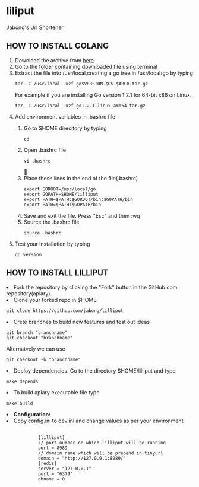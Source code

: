 liliput
========

Jabong's Url Shortener

## HOW TO INSTALL GOLANG
<ol>
<li>Download the archive from <a href='http://golang.org/dl/'>here</a></li>
<li>Go to the folder containing downloaded file using terminal</li>
<li>Extract the file into /usr/local,creating a go tree in /usr/local/go by typing
<pre><code>tar -C /usr/local -xzf go$VERSION.$OS-$ARCH.tar.gz</code></pre>
    For example if you are installing Go version 1.2.1 for 64-bit x86 on Linux.
<pre><code>tar -C /usr/local -xzf go1.2.1.linux-amd64.tar.gz</code></pre></li>
<li>Add environment variables in .bashrc file</li>
 <ol><li>Go to $HOME direcitory by typing
<pre><code>cd</pre></code></li>
   <li>Open .bashrc file
   <pre><code>vi .bashrc</code></pre></li>
   <li>Place these lines in the end of the file(.bashrc)
<pre><code>export GOROOT=/usr/local/go
export GOPATH=$HOME/lilliput
export PATH=$PATH:$GOROOT/bin:$GOPATH/bin
export PATH=$PATH:$GOPATH/bin</code></pre></li>
   <li>Save and exit the file. Press "Esc" and then :wq</li>
   <li>Source the .bashrc file
<pre><code>source .bashrc </code></pre></li></ol></li>
<li>Test your installation by typing
<pre><code>go version</code></pre></li></ol>

## HOW TO INSTALL LILLIPUT
<li>Fork the repository by clicking the "Fork" button in the GitHub.com repository(apiary).</li>
<li>Clone your forked repo in $HOME
<pre><code>git clone https://github.com/jabong/lilliput</code></pre></li>
<li> Crete branches to build new features and test out ideas
<pre><code>git branch "branchname"
git checkout "branchname"</code></pre>
Alternatvely we can use<br>
<pre><code>git checkout -b "branchname"</code></pre></li>
<li>Deploy dependencies. Go to the directory $HOME/lilliput and type
<pre><code>make depends</code></pre></li>
<li>To build apiary executable file type
<pre><code>make build</code></pre></li></ol>
<li><b>Configuration:</b></li>
<li>Copy config.ini to dev.ini and change values as per your environment</li>
<pre>
	<code>
			[lilliput]
			// port number on which lilliput will be running
			port = 8989 
			// domain name which will be prepend in tinyurl
			domain = "http://127.0.0.1:8989/"
			[redis]
			server = "127.0.0.1"
			port = "6379"
			dbname = 0
	</code>
</pre>